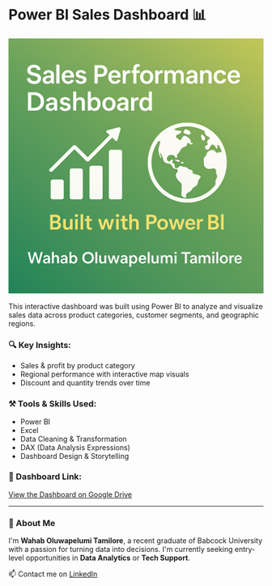 # Power BI Sales Dashboard 📊
![Dashboard Thumbnail](Thumbnail.png)

This interactive dashboard was built using Power BI to analyze and visualize sales data across product categories, customer segments, and geographic regions.

### 🔍 Key Insights:
- Sales & profit by product category
- Regional performance with interactive map visuals
- Discount and quantity trends over time

### ⚒️ Tools & Skills Used:
- Power BI
- Excel
- Data Cleaning & Transformation
- DAX (Data Analysis Expressions)
- Dashboard Design & Storytelling

### 📁 Dashboard Link:
[View the Dashboard on Google Drive](https://drive.google.com/file/d/12oYFcuElTEIb-ZIkKQQRx15f5PZpJ-tc/view?usp=drive_link)

---

### 💼 About Me
I'm **Wahab Oluwapelumi Tamilore**, a recent graduate of Babcock University with a passion for turning data into decisions. I'm currently seeking entry-level opportunities in **Data Analytics** or **Tech Support**.

📫 Contact me on [LinkedIn](https://www.linkedin.com/in/oluwapelumi-wahab-baba55263/) 

